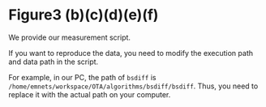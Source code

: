 # Figure3 (b)(c)(d)(e)(f)

We provide our measurement script.

If you want to reproduce the data, you need to modify the execution path and data path in the script. 

For example, in our PC, the path of `bsdiff` is `/home/emnets/workspace/OTA/algorithms/bsdiff/bsdiff`. Thus, you need to replace it with the actual path on your computer.
